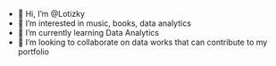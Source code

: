 - 👋 Hi, I’m @Lotizky
- 👀 I’m interested in music, books, data analytics
- 🌱 I’m currently learning Data Analytics
- 💞️ I’m looking to collaborate on data works that can contribute to my portfolio


<!---
Lotizky/Lotizky is a ✨ special ✨ repository because its `README.md` (this file) appears on your GitHub profile.
You can click the Preview link to take a look at your changes.
--->
